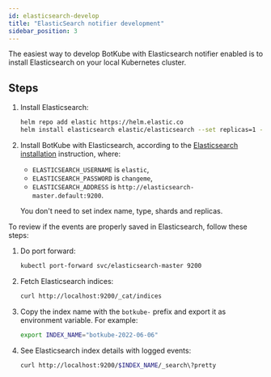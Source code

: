 ```yaml
---
id: elasticsearch-develop
title: "ElasticSearch notifier development"
sidebar_position: 3
---
```


The easiest way to develop BotKube with Elasticsearch notifier enabled is to install Elasticsearch on your local Kubernetes cluster.

## Steps

1. Install Elasticsearch:

    ```bash
    helm repo add elastic https://helm.elastic.co
    helm install elasticsearch elastic/elasticsearch --set replicas=1 --set resources.requests.cpu="100m" --set resources.requests.memory="512M" --wait
    ```

1. Install BotKube with Elasticsearch, according to the [Elasticsearch installation](/installation/elasticsearch) instruction, where:

    - `ELASTICSEARCH_USERNAME` is `elastic`,
    - `ELASTICSEARCH_PASSWORD` is `changeme`,
    - `ELASTICSEARCH_ADDRESS` is `http://elasticsearch-master.default:9200`.

    You don't need to set index name, type, shards and replicas.


To review if the events are properly saved in Elasticsearch, follow these steps:

1. Do port forward:

    ```bash
    kubectl port-forward svc/elasticsearch-master 9200
    ```

1. Fetch Elasticsearch indices:

    ```bash
    curl http://localhost:9200/_cat/indices
    ```


1. Copy the index name with the `botkube-` prefix and export it as environment variable. For example:

    ```bash
    export INDEX_NAME="botkube-2022-06-06"
    ```

1. See Elasticsearch index details with logged events:

    ```bash
    curl http://localhost:9200/$INDEX_NAME/_search\?pretty
    ```
